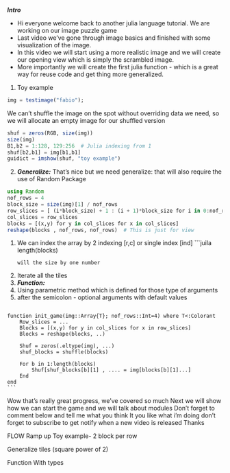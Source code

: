 **_Intro_**
* Hi everyone welcome back to another julia language tutorial. We are working on our image puzzle game
* Last video we’ve gone through image basics and finished with some visualization of the image.
* In this video we will start using a more realistic image and we will create our opening view which is simply the scrambled image.
* More importantly we will create the first julia function - which is a great way for reuse code and get thing more generalized.


1. Toy example
```julia
img = testimage("fabio");
```
We can’t shuffle the image on the spot without overriding data we need, so we will allocate an empty image for our shuffled version

```julia
shuf = zeros(RGB, size(img))
size(img)
B1,b2 = 1:128, 129:256  # Julia indexing from 1
shuf[b2,b1] = img[b1,b1]
guidict = imshow(shuf, "toy example")
```
2. **_Generalize:_** That’s nice but we need generalize: that will also require the use of Random Package
```julia
using Random
nof_rows = 4
block_size = size(img)[1] / nof_rows
row_slices = [ (i*block_size) + 1 : (i + 1)*block_size for i in 0:nof_rows - 1 ]
col_slices = row_slices
blocks = [(x,y) for y in col_slices for x in col_slices]
reshape(blocks , nof_rows, nof_rows)  # This is just for view
```
  1. We can index the array by 2 indexing [r,c] or single index [ind] ```juila
	 length(blocks)
	 ```
	 will the size by one number
  2. Iterate all the tiles
3. **_Function:_**
  1. Using parametric method which is defined for those type of arguments
  2. after the semicolon - optional arguments with default values
		```julia
	function init_game(img::Array{T}; nof_rows::Int=4) where T<:Colorant
		Row_slices = ...
		Blocks = [(x,y) for y in col_slices for x in row_slices]
		Blocks = reshape(blocks, ..)

		Shuf = zeros(.eltype(img), ...)
		shuf_blocks = shuffle(blocks)

		For b in 1:length(blocks)
			Shuf[shuf_blocks[b][1] , .... = img[blocks[b][1]...]
		End
	end
	```

Wow that’s really great progress, we’ve covered so much
Next we will show how we can start the game and we will talk about modules
Don’t forget to comment below and tell me what you think
It you like what i’m doing don’t forget to subscribe to get notify when a new video is released
Thanks


FLOW
Ramp up
Toy example- 2 block per row


Generalize tiles (square power of 2)

Function
With types
